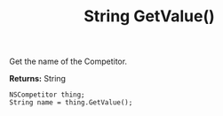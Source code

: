﻿---
uid: crmscript_ref_NSCompetitor_GetValue
title: String GetValue()
intellisense: NSCompetitor.GetValue
keywords: NSCompetitor, GetValue
so.topic: reference
---

Get the name of the Competitor.

**Returns:** String

```crmscript
NSCompetitor thing;
String name = thing.GetValue();
```

